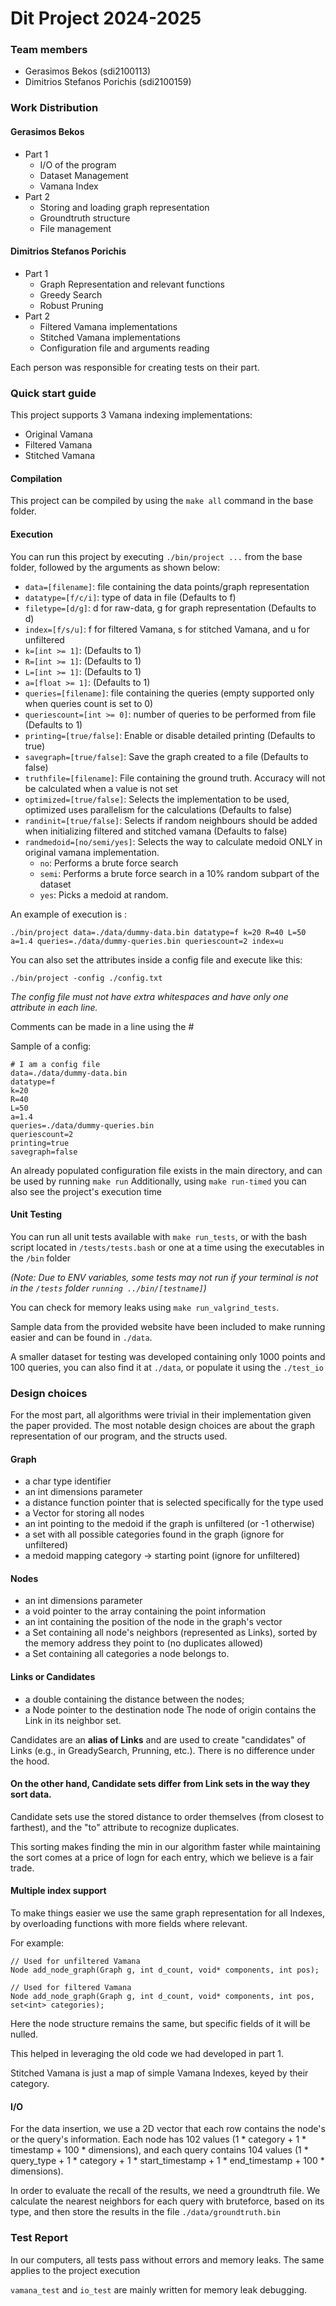 # Dit Project 2024-2025
### Team members
- Gerasimos Bekos (sdi2100113)
- Dimitrios Stefanos Porichis (sdi2100159)

### Work Distribution

#### Gerasimos Bekos
- Part 1
	- I/O of the program
	- Dataset Management
	- Vamana Index
- Part 2
	- Storing and loading graph representation
	- Groundtruth structure
	- File management
#### Dimitrios Stefanos Porichis 
- Part 1
	- Graph Representation and relevant functions
	- Greedy Search
	- Robust Pruning
- Part 2
	- Filtered Vamana implementations
	- Stitched Vamana implementations
	- Configuration file and arguments reading

Each person was responsible for creating tests on their part.

### Quick start guide

This project supports 3 Vamana indexing implementations:
- Original Vamana
- Filtered Vamana
- Stitched Vamana


#### Compilation

This project can be compiled by using the `make all` command in the base folder. 

#### Execution

You can run this project by executing `./bin/project ...` from the base folder, followed by the arguments as shown below:
- `data=[filename]`: file containing the data points/graph representation
- `datatype=[f/c/i]`: type of data in file (Defaults to f)
- `filetype=[d/g]`: d for raw-data, g for graph representation (Defaults to d)
- `index=[f/s/u]`: f for filtered Vamana, s for stitched Vamana, and u for unfiltered
- `k=[int >= 1]`: (Defaults to 1)
- `R=[int >= 1]`: (Defaults to 1)
- `L=[int >= 1]`: (Defaults to 1)
- `a=[float >= 1]`: (Defaults to 1)
- `queries=[filename]`: file containing the queries (empty supported only when queries count is set to 0)
- `queriescount=[int >= 0]`: number of queries to be performed from file (Defaults to 1)
- `printing=[true/false]`: Enable or disable detailed printing (Defaults to true)
- `savegraph=[true/false]`: Save the graph created to a file (Defaults to false)
- `truthfile=[filename]`: File containing the ground truth. Accuracy will not be calculated when a value is not set
- `optimized=[true/false]`: Selects the implementation to be used, optimized uses parallelism for the calculations (Defaults to false)
- `randinit=[true/false]`: Selects if random neighbours should be added when initializing filtered and stitched vamana (Defaults to false)
- `randmedoid=[no/semi/yes]`: Selects the way to calculate medoid ONLY in original vamana implementation. 
	- `no`: Performs a brute force search
	- `semi`: Performs a brute force search in a 10% random subpart of the dataset
	- `yes`: Picks a medoid at random.

An example of execution is : 

`./bin/project data=./data/dummy-data.bin
datatype=f k=20 R=40 L=50 a=1.4
queries=./data/dummy-queries.bin
queriescount=2 index=u`

You can also set the attributes inside a config file and execute like this:

`./bin/project -config ./config.txt`

*The config file must not have extra whitespaces and have only one attribute in each line.*

Comments can be made in a line using the #

Sample of a config:

```
# I am a config file
data=./data/dummy-data.bin
datatype=f
k=20
R=40
L=50
a=1.4
queries=./data/dummy-queries.bin
queriescount=2
printing=true
savegraph=false
```

An already populated configuration file exists in the main directory, and can be used by running `make run`
Additionally, using `make run-timed` you can also see the project's execution time  

#### Unit Testing

You can run all unit tests available with `make run_tests`, or with the bash script located in `/tests/tests.bash` or one at a time using the executables in the `/bin` folder 

*(Note: Due to ENV variables, some tests may not run if your terminal is not in the `/tests` folder `running ../bin/[testname]`)*

You can check for memory leaks using `make run_valgrind_tests`.

Sample data from the provided website have been included to make running easier and can be found in `./data`.

A smaller dataset for testing was developed containing only 1000 points and 100 queries, you can also find it at `./data`, or populate it using the `./test_io`

### Design choices

For the most part, all algorithms were trivial in their implementation given the paper provided. The most notable design choices are about the graph representation of our program, and the structs used.

#### Graph
- a char type identifier
- an int dimensions parameter
- a distance function pointer that is selected specifically for the type used
- a Vector for storing all nodes
- an int pointing to the medoid if the graph is unfiltered (or -1 otherwise)
- a set with all possible categories found in the graph (ignore for unfiltered)
- a medoid mapping category -> starting point (ignore for unfiltered)

#### Nodes
- an int dimensions parameter
- a void pointer to the array containing the point information
- an int containing the position of the node in the graph's vector
- a Set containing all node's neighbors (represented as Links), sorted by the memory address they point to (no duplicates allowed)
- a Set containing all categories a node belongs to.


#### Links or Candidates 
- a double containing the distance between the nodes;
- a Node pointer to the destination node
	The node of origin contains the Link in its neighbor set.

Candidates are an **alias of Links** and are used to create "candidates" of Links (e.g., in GreadySearch, Prunning, etc.). There is no difference under the hood.

#### On the other hand, Candidate sets differ from Link sets in the way they sort data. 

Candidate sets use the stored distance to order themselves (from closest to farthest), and the "to" attribute to recognize duplicates. 

This sorting makes finding the min in our algorithm faster while maintaining the sort comes at a price of logn for each entry, which we believe is a fair trade.

#### Multiple index support

To make things easier we use the same graph representation for all Indexes, by overloading functions with more fields where relevant.

For example:

````
// Used for unfiltered Vamana
Node add_node_graph(Graph g, int d_count, void* components, int pos);

// Used for filtered Vamana
Node add_node_graph(Graph g, int d_count, void* components, int pos, set<int> categories);
````

Here the node structure remains the same, but specific fields of it will be nulled.

This helped in leveraging the old code we had developed in part 1.

Stitched Vamana is just a map of simple Vamana Indexes, keyed by their category.


#### I/O
For the data insertion, we use a 2D vector that each row contains the node's or the query's information. Each node has 102 values (1 * category + 1 * timestamp + 100 * dimensions), and each query contains 104 values (1 * query_type + 1 * category + 1 * start_timestamp + 1 * end_timestamp + 100 * dimensions).

In order to evaluate the recall of the results, we need a groundtruth file. We calculate the nearest neighbors for each query with bruteforce, based on its type, and then store the results in the file `./data/groundtruth.bin`

 
### Test Report

In our computers, all tests pass without errors and memory leaks. The same applies to the project execution

`vamana_test` and `io_test` are mainly written for memory leak debugging.
